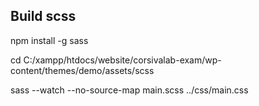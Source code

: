 ## Build scss
npm install -g sass

cd C:/xampp/htdocs/website/corsivalab-exam/wp-content/themes/demo/assets/scss

sass --watch --no-source-map main.scss ../css/main.css
